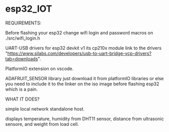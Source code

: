 # esp32_IOT

REQUIREMENTS:

Before flashing your esp32 change wifi login and password macros on ./src/wifi_login.h

UART-USB drivers for esp32 devkit v1 its cp210x module link to the drivers "https://www.silabs.com/developers/usb-to-uart-bridge-vcp-drivers?tab=downloads".

PlatformIO extension on vscode.

ADAFRUIT_SENSOR library just download it from platformIO libraries or else you need to include it to the linker on the iso image before flashing esp32 which is a pain.

WHAT IT DOES?

simple local network standalone host.

displays temperature, humidity from DHT11 sensor, distance from ultrasonic sensore, and weight from load cell.

